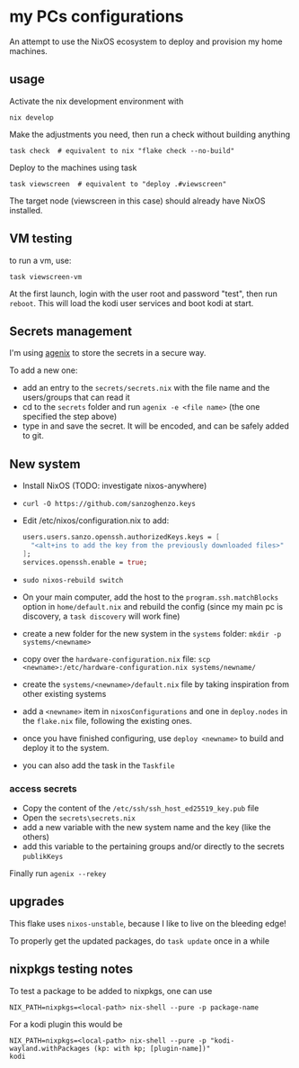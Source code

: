 # my PCs configurations

An attempt to use the NixOS ecosystem to deploy and provision my home machines.

## usage

Activate the nix development environment with

```shell
nix develop
```

Make the adjustments you need, then run a check without building anything

```shell
task check  # equivalent to nix "flake check --no-build"
```

Deploy to the machines using task

```shell
task viewscreen  # equivalent to "deploy .#viewscreen"
```

The target node (viewscreen in this case) should already have NixOS installed.

## VM testing

to run a vm, use:

```shell
task viewscreen-vm
```

At the first launch, login with the user root and password "test", then run `reboot`.
This will load the kodi user services and boot kodi at start.

## Secrets management

I'm using [agenix](https://github.com/ryantm/agenix) to store the secrets in a secure way.

To add a new one:

- add an entry to the `secrets/secrets.nix` with the file name and the users/groups that can read it
- cd to the `secrets` folder and run `agenix -e <file name>` (the one specified the step above)
- type in and save the secret. It will be encoded, and can be safely added to git.

## New system

- Install NixOS (TODO: investigate nixos-anywhere)
- `curl -O https://github.com/sanzoghenzo.keys`
- Edit /etc/nixos/configuration.nix to add:

  ```nix
  users.users.sanzo.openssh.authorizedKeys.keys = [
    "<alt+ins to add the key from the previously downloaded files>"
  ];
  services.openssh.enable = true;
  ```

- `sudo nixos-rebuild switch`

- On your main computer, add the host to the `program.ssh.matchBlocks` option in `home/default.nix` and rebuild the config (since my main pc is discovery, a `task discovery` will work fine)
- create a new folder for the new system in the `systems` folder: `mkdir -p systems/<newname>`
- copy over the `hardware-configuration.nix` file: `scp <newname>:/etc/hardware-configuration.nix systems/newname/`
- create the `systems/<newname>/default.nix` file by taking inspiration from other existing systems
- add a `<newname>` item in `nixosConfigurations` and one in `deploy.nodes` in the `flake.nix` file, following the existing ones.
- once you have finished configuring, use `deploy <newname>` to build and deploy it to the system.
- you can also add the task in the `Taskfile`

### access secrets

- Copy the content of the `/etc/ssh/ssh_host_ed25519_key.pub` file
- Open the `secrets\secrets.nix`
- add a new variable with the new system name and the key (like the others)
- add this variable to the pertaining groups and/or directly to the secrets `publikKeys`

Finally run `agenix --rekey`

## upgrades

This flake uses `nixos-unstable`, because I like to live on the bleeding edge!

To properly get the updated packages, do `task update` once in a while

## nixpkgs testing notes

To test a package to be added to nixpkgs, one can use

```shell
NIX_PATH=nixpkgs=<local-path> nix-shell --pure -p package-name
```

For a kodi plugin this would be

```shell
NIX_PATH=nixpkgs=<local-path> nix-shell --pure -p "kodi-wayland.withPackages (kp: with kp; [plugin-name])"
kodi
```
